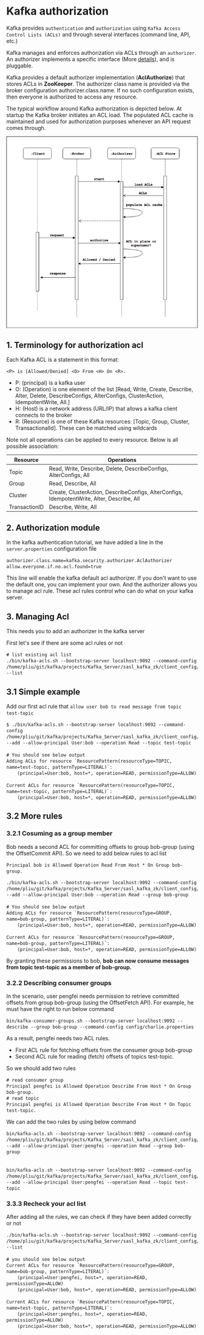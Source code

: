 # Kafka authorization
Kafka provides `authentication` and `authorization` using `Kafka Access Control Lists (ACLs)` and through several
interfaces (command line, API, etc.)

Kafka manages and enforces authorization via ACLs through an `authorizer`. An authorizer implements a specific
interface (More [details](https://kafka.apache.org/27/javadoc/org/apache/kafka/server/authorizer/Authorizer.html)), and
is pluggable.

Kafka provides a default authorizer implementation (**AclAuthorize**) that stores ACLs in **ZooKeeper**. The authorizer
class name is provided via the broker configuration authorizer.class.name. If no such configuration exists, then
everyone is authorized to access any resource.

The typical workflow around Kafka authorization is depicted below. At startup the Kafka broker initiates an ACL load.
The populated ACL cache is maintained and used for authorization purposes whenever an API request comes through.

![kafka_authz_workflow.png](../images/kafka_authz_workflow.png)


## 1. Terminology for authorization acl

Each Kafka ACL is a statement in this format:

```text
<P> is [Allowed/Denied] <O> From <H> On <R>.
```

- P: (principal) is a kafka user
- O: (Operation) is one element of the list
  [Read, Write, Create, Describe, Alter, Delete, DescribeConfigs, AlterConfigs, ClusterAction, IdempotentWrite, All.]
- H: (Host) is a network address (URL/IP) that allows a kafka client connects to the broker
- R: (Resource) is one of these Kafka resources: [Topic, Group, Cluster, TransactionalId]. These can be matched using
  wildcards

Note not all operations can be applied to every resource. Below is all possible association:

| Resource      | Operations                                                  |
|---------------|-------------------------------------------------------------|
| Topic         | Read, Write, Describe, Delete, DescribeConfigs, AlterConfigs, All |
| Group         | Read, Describe, All                                         |
| Cluster       | Create, ClusterAction, DescribeConfigs, AlterConfigs, IdempotentWrite, Alter, Describe, All  |
| TransactionID | Describe, Write, All|


## 2. Authorization module
In the kafka authentication tutorial, we have added a line in the `server.properties` configuration file

```properties
authorizer.class.name=kafka.security.authorizer.AclAuthorizer
allow.everyone.if.no.acl.found=true
```

This line will enable the kafka default acl authorizer. If you don't want to use the default one, you can implement your own. And the authorizer allows you to manage acl rule. These acl rules control who can do what on your kafka server.


## 3. Managing Acl

This needs you to add an authorizer in the kafka server

First let's see if there are some acl rules or not

```shell
# list existing acl list
./bin/kafka-acls.sh --bootstrap-server localhost:9092 --command-config /home/pliu/git/kafka/projects/Kafka_Server/sasl_kafka_zk/client_config/admin.properties --list
```

## 3.1 Simple example
Add our first acl rule that `allow user bob to read message from topic test-topic`

```shell
$ ./bin/kafka-acls.sh --bootstrap-server localhost:9092 --command-config /home/pliu/git/kafka/projects/Kafka_Server/sasl_kafka_zk/client_config/admin.properties --add --allow-principal User:bob --operation Read --topic test-topic

# You should see below output
Adding ACLs for resource `ResourcePattern(resourceType=TOPIC, name=test-topic, patternType=LITERAL)`: 
 	(principal=User:bob, host=*, operation=READ, permissionType=ALLOW) 

Current ACLs for resource `ResourcePattern(resourceType=TOPIC, name=test-topic, patternType=LITERAL)`: 
 	(principal=User:bob, host=*, operation=READ, permissionType=ALLOW) 

```

## 3.2 More rules

### 3.2.1 Cosuming as a group member

Bob needs a second ACL for committing offsets to group bob-group (using the OffsetCommit API). So we need to add below rules to acl list

```text
Principal bob is Allowed Operation Read From Host * On Group bob-group.
```

```shell
./bin/kafka-acls.sh --bootstrap-server localhost:9092 --command-config /home/pliu/git/kafka/projects/Kafka_Server/sasl_kafka_zk/client_config/admin.properties --add --allow-principal User:bob --operation Read --group bob-group

# You should see below output
Adding ACLs for resource `ResourcePattern(resourceType=GROUP, name=bob-group, patternType=LITERAL)`: 
 	(principal=User:bob, host=*, operation=READ, permissionType=ALLOW) 

Current ACLs for resource `ResourcePattern(resourceType=GROUP, name=bob-group, patternType=LITERAL)`: 
 	(principal=User:bob, host=*, operation=READ, permissionType=ALLOW) 

```

By granting these permissions to bob, **bob can now consume messages from topic test-topic as a member of bob-group.**


### 3.2.2 Describing consumer groups

In the scenario, user pengfei needs permission to retrieve committed offsets from group bob-group (using the OffsetFetch API). For example, he must have the right to run below command
```shell 
bin/kafka-consumer-groups.sh --bootstrap-server localhost:9092 --describe --group bob-group --command-config config/charlie.properties
```


As a result, pengfei needs two ACL rules.
- First ACL rule for fetching offsets from the consumer group bob-group
- Second ACL rule for reading (fetch) offsets of topics test-topic. 

So we should add two rules

```text
# read consumer group
Principal pengfei is Allowed Operation Describe From Host * On Group bob-group.
# read topic
Principal pengfei is Allowed Operation Describe From Host * On Topic test-topic.
```

We can add the two rules by using below command
```shell
bin/kafka-acls.sh --bootstrap-server localhost:9092 --command-config /home/pliu/git/kafka/projects/Kafka_Server/sasl_kafka_zk/client_config/admin.properties --add --allow-principal User:pengfei --operation Read --group bob-group


bin/kafka-acls.sh --bootstrap-server localhost:9092 --command-config /home/pliu/git/kafka/projects/Kafka_Server/sasl_kafka_zk/client_config/admin.properties --add --allow-principal User:pengfei --operation Read --topic test-topic
```
### 3.3.3 Recheck your acl list

After adding all the rules, we can check if they have been added correctly or not

```shell
./bin/kafka-acls.sh --bootstrap-server localhost:9092 --command-config /home/pliu/git/kafka/projects/Kafka_Server/sasl_kafka_zk/client_config/admin.properties --list

# you should see below output
Current ACLs for resource `ResourcePattern(resourceType=GROUP, name=bob-group, patternType=LITERAL)`: 
 	(principal=User:pengfei, host=*, operation=READ, permissionType=ALLOW)
	(principal=User:bob, host=*, operation=READ, permissionType=ALLOW) 

Current ACLs for resource `ResourcePattern(resourceType=TOPIC, name=test-topic, patternType=LITERAL)`: 
 	(principal=User:pengfei, host=*, operation=READ, permissionType=ALLOW)
	(principal=User:bob, host=*, operation=READ, permissionType=ALLOW) 

```
